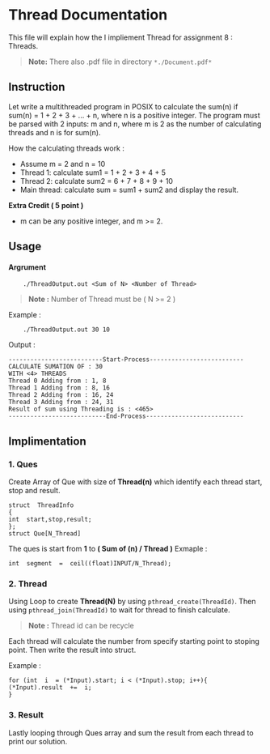 # Thread Documentation
This file will explain how the I impliement Thread for assignment 8 : Threads.

> **Note:** There also .pdf file in directory `*./Document.pdf*`

## Instruction
Let write a multithreaded program in POSIX to calculate the sum(n) if sum(n) = 1 + 2 + 3 + ... + n, where n is a positive integer. The program must be parsed with 2 inputs: m and n, where m is 2 as the number of calculating threads and n is for sum(n).

How the calculating threads work : 
-   Assume m = 2 and n = 10
-   Thread 1: calculate sum1 = 1 + 2 + 3 + 4 + 5
-   Thread 2: calculate sum2 = 6 + 7 + 8 + 9 + 10
-   Main thread: calculate sum = sum1 + sum2 and display the result.

**Extra Credit ( 5 point )**
-   m can be any positive integer, and m >= 2.

## Usage
#### Argrument

	    ./ThreadOutput.out <Sum of N> <Number of Thread>

> **Note :** Number of Thread must be ( N >= 2 )

Example : 

        ./ThreadOutput.out 30 10

Output :

    --------------------------Start-Process--------------------------
    CALCULATE SUMATION OF : 30
    WITH <4> THREADS
    Thread 0 Adding from : 1, 8
    Thread 1 Adding from : 8, 16
    Thread 2 Adding from : 16, 24
    Thread 3 Adding from : 24, 31
    Result of sum using Threading is : <465>
    ---------------------------End-Process---------------------------
## Implimentation

### 1. Ques
Create Array of Que with size of **Thread(n)** which identify each thread start, stop and result.

    struct  ThreadInfo
    {
    int  start,stop,result;
    };
    struct Que[N_Thread]
The ques is start from **1** to **( Sum of (n) / Thread )**
Exmaple : 

    int  segment  =  ceil((float)INPUT/N_Thread);

### 2. Thread
Using Loop to create **Thread(N)** by using `pthread_create(ThreadId)`. Then using `pthread_join(ThreadId)` to wait for thread to finish calculate.

> **Note :** Thread id can be recycle

Each thread will calculate the number from specify starting point to stoping point. Then write the result into struct.

Example : 

    for (int  i  = (*Input).start; i < (*Input).stop; i++){
    (*Input).result  +=  i;
    }
    
### 3. Result
Lastly looping through Ques array and sum the result from each thread to print our solution.